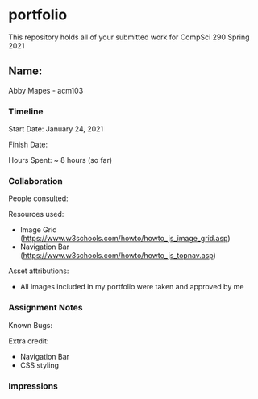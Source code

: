 # portfolio

This repository holds all of your submitted work for CompSci 290 Spring 2021

## Name: 
Abby Mapes - acm103

### Timeline

Start Date: January 24, 2021

Finish Date: 

Hours Spent: ~ 8 hours (so far)


### Collaboration

People consulted:

Resources used:
- Image Grid (https://www.w3schools.com/howto/howto_js_image_grid.asp)
- Navigation Bar (https://www.w3schools.com/howto/howto_js_topnav.asp)

Asset attributions:
- All images included in my portfolio were taken and approved by me


### Assignment Notes

Known Bugs:

Extra credit:
- Navigation Bar
- CSS styling


### Impressions
